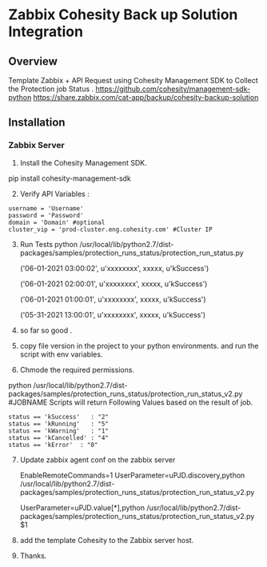 # Zabbix Cohesity Back up Solution Integration
## Overview

Template Zabbix + API Request using Cohesity Management SDK to Collect the Protection job Status .
https://github.com/cohesity/management-sdk-python
https://share.zabbix.com/cat-app/backup/cohesity-backup-solution

## Installation

### Zabbix Server

 1. Install the Cohesity Management SDK.
 

pip install cohesity-management-sdk

 2. Verify API Variables :
 ```
username = 'Username'
password = 'Password'
domain = 'Domain' #optional
cluster_vip = 'prod-cluster.eng.cohesity.com' #Cluster IP
```

3. Run Tests
	python /usr/local/lib/python2.7/dist-packages/samples/protection_runs_status/protection_run_status.py
		
    ('06-01-2021 03:00:02', u'xxxxxxxx', xxxxx, u'kSuccess')

    ('06-01-2021 02:00:01', u'xxxxxxxx', xxxxx, u'kSuccess')

    ('06-01-2021 01:00:01', u'xxxxxxxx', xxxxx, u'kSuccess')

    ('05-31-2021 13:00:01', u'xxxxxxxx', xxxxx, u'kSuccess')


4. so far so good .
5. copy file version in the project to your python environments. and run the script with env variables.
6. Chmode the required permissions.

python /usr/local/lib/python2.7/dist-packages/samples/protection_runs_status/protection_run_status_v2.py #JOBNAME
Scripts will return Following Values based on the result of job.

    status == 'kSuccess'   : "2"
    status == 'kRunning'   : "5"
    status == 'kWarning'   : "1"
    status == 'kCancelled' : "4"
    status == 'kError' 	: "0" 
7. Update zabbix agent conf  on the zabbix server 

    EnableRemoteCommands=1
    UserParameter=uPJD.discovery,python /usr/local/lib/python2.7/dist-packages/samples/protection_runs_status/protection_run_status_v2.py

    UserParameter=uPJD.value[*],python /usr/local/lib/python2.7/dist-packages/samples/protection_runs_status/protection_run_status_v2.py $1

8. add the template Cohesity to the Zabbix server host.
9. Thanks.
